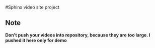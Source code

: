 #Sphinx
video site project

## Note
__Don't push your videos into repository, because they are too large. I pushed it here only for demo__

